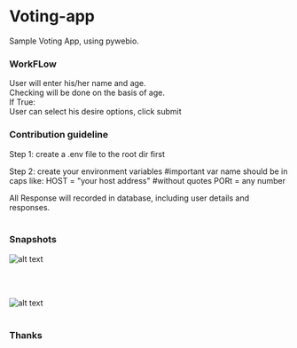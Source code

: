 # Voting-app
Sample Voting App, using pywebio.<br>

### WorkFLow<br>
User will enter his/her name and age.<br>
Checking will be done on the basis of age.<br>
If True:<br>
User can select his desire options, click submit<br>

### Contribution guideline

Step 1: create a .env file to the root dir first

Step 2: create your  environment variables
#important var name should be in caps
like: HOST = "your host address" #without quotes
      PORt = any number


All Response will recorded in database, including user details and responses.<br>
<br>

### Snapshots<br>
![alt text](https://github.com/kavyanshpandey/Voting-app/blob/master/Snapshots/pp1.PNG)

<br>
<br>

![alt text](https://github.com/kavyanshpandey/Voting-app/blob/master/Snapshots/pp2.PNG)
<br>
<br>
### Thanks
